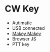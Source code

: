 # CW Key

  * Autimatic
  * USB connected
  * [Makey Makey](https://github.com/sparkfun/MaKeyMaKey)
  * Browser JS
  * PTT key
